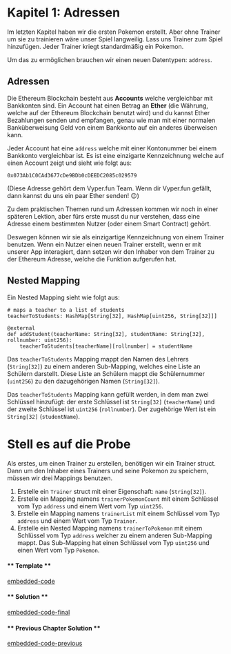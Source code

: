 <!-- Add translation for the following page: https://vyper.fun/#/2/addresses
Do NOT change the code below. The below code runs the code editor -->

# Kapitel 1: Adressen

Im letzten Kapitel haben wir die ersten Pokemon erstellt. Aber ohne Trainer um sie zu trainieren wäre unser Spiel langweilig. Lass uns Trainer zum Spiel hinzufügen. Jeder Trainer kriegt standardmäßig ein Pokemon.

Um das zu ermöglichen brauchen wir einen neuen Datentypen: `address`.

## Adressen

Die Ethereum Blockchain besteht aus **Accounts** welche vergleichbar mit Bankkonten sind. Ein Account hat einen Betrag an **Ether** (die Währung, welche auf der Ethereum Blockchain benutzt wird) und du kannst Ether Bezahlungen senden und empfangen, genau wie man mit einer normalen Banküberweisung Geld von einem Bankkonto auf ein anderes überweisen kann.

Jeder Account hat eine `address` welche mit einer Kontonummer bei einem Bankkonto vergleichbar ist. Es ist eine einzigarte Kennzeichnung welche auf einen Account zeigt und sieht wie folgt aus:

```
0x073Ab1C0CAd3677cDe9BDb0cDEEDC2085c029579
```

(Diese Adresse gehört dem Vyper.fun Team. Wenn dir Vyper.fun gefällt, dann kannst du uns ein paar Ether senden! 😉)

Zu dem praktischen Themen rund um Adressen kommen wir noch in einer späteren Lektion, aber fürs erste musst du nur verstehen, dass eine Adresse einem bestimmten Nutzer (oder einem Smart Contract) gehört.

Deswegen können wir sie als einzigartige Kennzeichnung von einem Trainer benutzen. Wenn ein Nutzer einen neuen Trainer erstellt, wenn er mit unserer App interagiert, dann setzen wir den Inhaber von dem Trainer zu der Ethereum Adresse, welche die Funktion aufgerufen hat.

## Nested Mapping

Ein Nested Mapping sieht wie folgt aus:

```vyper
# maps a teacher to a list of students
teacherToStudents: HashMap[String[32], HashMap[uint256, String[32]]]

@external
def addStudent(teacherName: String[32], studentName: String[32], rollnumber: uint256):
    teacherToStudents[teacherName][rollnumber] = studentName
```

Das `teacherToStudents` Mapping mappt den Namen des Lehrers (`String[32]`) zu einem anderen Sub-Mapping, welches eine Liste an Schülern darstellt. Diese Liste an Schülern mappt die Schülernummer (`uint256`) zu den dazugehörigen Namen (`String[32]`).

Das `teacherToStudents` Mapping kann gefüllt werden, in dem man zwei Schlüssel hinzufügt: der erste Schlüssel ist `String[32]` (`teacherName`) und der zweite Schlüssel ist `uint256` (`rollnumber`). Der zugehörige Wert ist ein `String[32]` (`studentName`).

# Stell es auf die Probe

Als erstes, um einen Trainer zu erstellen, benötigen wir ein Trainer struct. Dann um den Inhaber eines Trainers und seine Pokemon zu speichern, müssen wir drei Mappings benutzen.

1. Erstelle ein `Trainer` struct mit einer Eigenschaft: `name` (`String[32]`).
2. Erstelle ein Mapping namens `trainerPokemonCount` mit einem Schlüssel vom Typ `address` und einem Wert vom Typ `uint256`.
3. Erstelle ein Mapping namens `trainerList` mit einem Schlüssel vom Typ `address` und einem Wert vom Typ `Trainer`.
4. Erstelle ein Nested Mapping namens `trainerToPokemon` mit einem Schlüssel vom Typ `address` welcher zu einem anderen Sub-Mapping mappt. Das Sub-Mapping hat einen Schlüssel vom Typ `uint256` und einen Wert vom Typ `Pokemon`.

<!-- tabs:start -->

#### ** Template **

[embedded-code](../assets/2/2.1-template-code.vy ':include :type=code embed-template')

#### ** Solution **

[embedded-code-final](../assets/2/2.1-finished-code.vy ':include :type=code embed-final')

#### ** Previous Chapter Solution **

[embedded-code-previous](../assets/1/1.12-finished-code.vy ':include :type=code embed-previous')

<!-- tabs:end -->
